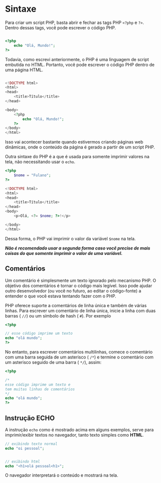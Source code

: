 # Sintaxe

Para criar um script PHP, basta abrir e fechar as tags PHP ```<?php``` e ```?>```. Dentro dessas tags, você pode escrever o código PHP.
```php

<?php
    echo "Olá, Mundo!";
?>

```

Todavia, como escrevi anteriormente, o PHP é uma linguagem de script embutida no HTML. Portanto, você pode escrever o código PHP dentro de uma página HTML.

```php

<!DOCTYPE html>
<html>
<head>
    <title>Título</title>
</head>

<body>
    <?php
        echo "Olá, Mundo!";
    ?>
</body>
</html>
```

Isso vai acontecer bastante quando estivermos criando páginas web dinâmicas, onde o conteúdo da página é gerado a partir de um script PHP.


Outra sintaxe do PHP é a que é usada para somente imprimir valores na tela, não necessitando usar o ```echo```.

```php
<?php
    $nome = "Fulano";
?>

<!DOCTYPE html>
<html>
<head>
    <title>Título</title>
</head>
<body>
    <p>Olá, <?= $nome; ?>!</p>

</body>
</html>
```

Dessa forma, o PHP vai imprimir o valor da variável ```$nome``` na tela.

***Não é recomendado usar a segunda forma caso você precise de mais coisas do que somente imprimir o valor de uma variável.***

## Comentários

Um comentário é simplesmente um texto ignorado pelo mecanismo PHP. O objetivo dos comentários é tornar o código mais legível. Isso pode ajudar outro desenvolvedor (ou você no futuro, ao editar o código-fonte) a entender o que você estava tentando fazer com o PHP.

PHP oferece suporte a comentários de linha única e também de várias linhas. Para escrever um comentário de linha única, inicie a linha com duas barras ( ``//``) ou um símbolo de hash ( ``#``). Por exemplo

```php
<?php

// esse código imprime um texto
echo "olá mundo";
?>
```

No entanto, para escrever comentários multilinhas, comece o comentário com uma barra seguida de um asterisco ( `/*`) e termine o comentário com um asterisco seguido de uma barra ( `*/`), assim:

```php
<?php

/* 
esse código imprime um texto e
tem muitas linhas de comentários
*/
echo "olá mundo";
?>
```


## Instrução ECHO

A instrução ``echo`` como é mostrado acima em alguns exemplos, serve para imprimir/exibir textos no navegador, tanto texto simples como **HTML**.
```php
// exibindo texto normal
echo "oi pessoal";


// exibindo html
echo "<h1>olá pessoal<h1>";
```

O navegador interpretará o conteúdo e mostrará na tela.

